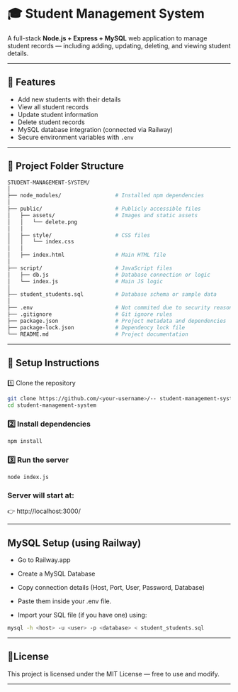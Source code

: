 # 🎓 Student Management System

A full-stack **Node.js + Express + MySQL** web application to manage student records — including adding, updating, deleting, and viewing student details.

---

## 🚀 Features
- Add new students with their details
- View all student records
- Update student information
- Delete student records
- MySQL database integration (connected via Railway)
- Secure environment variables with `.env`

---

## 📁 Project Folder Structure
```bash
STUDENT-MANAGEMENT-SYSTEM/
│
├── node_modules/                 # Installed npm dependencies
│
├── public/                       # Publicly accessible files
│   ├── assets/                   # Images and static assets
│   │   └── delete.png
│   │
│   ├── style/                    # CSS files
│   │   └── index.css
│   │
│   ├── index.html                # Main HTML file
│
├── script/                       # JavaScript files
│   ├── db.js                     # Database connection or logic
│   └── index.js                  # Main JS logic
│
├── student_students.sql          # Database schema or sample data
│
├── .env                          # Not commited due to security reasons
├── .gitignore                    # Git ignore rules
├── package.json                  # Project metadata and dependencies
├── package-lock.json             # Dependency lock file
└── README.md                     # Project documentation

```

---

## 🚀 Setup Instructions

###
1️⃣ Clone the repository
```bash
git clone https://github.com/<your-username>/-- student-management-system.git
cd student-management-system
```

### 2️⃣ Install dependencies
```bash
npm install
```


### 3️⃣ Run the server
```bash
node index.js
```

### Server will start at:
👉 http://localhost:3000/

---

## MySQL Setup (using Railway)

- Go to Railway.app

- Create a MySQL Database

- Copy connection details (Host, Port, User, Password, Database)

- Paste them inside your .env file.

- Import your SQL file (if you have one) using:

```bash
mysql -h <host> -u <user> -p <database> < student_students.sql
```
---

## 🪪License
This project is licensed under the MIT License — free to use and modify.

---




